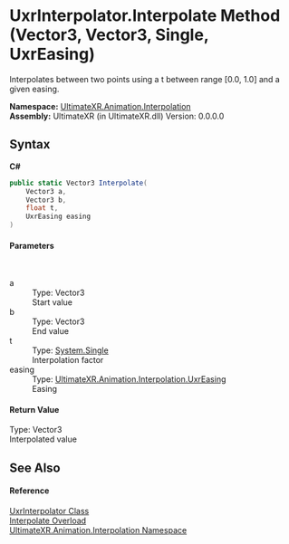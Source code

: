 # UxrInterpolator.Interpolate Method (Vector3, Vector3, Single, UxrEasing)
 

Interpolates between two points using a t between range [0.0, 1.0] and a given easing.

**Namespace:**&nbsp;<a href="N_UltimateXR_Animation_Interpolation">UltimateXR.Animation.Interpolation</a><br />**Assembly:**&nbsp;UltimateXR (in UltimateXR.dll) Version: 0.0.0.0

## Syntax

**C#**<br />
``` C#
public static Vector3 Interpolate(
	Vector3 a,
	Vector3 b,
	float t,
	UxrEasing easing
)
```


#### Parameters
&nbsp;<dl><dt>a</dt><dd>Type: Vector3<br />Start value</dd><dt>b</dt><dd>Type: Vector3<br />End value</dd><dt>t</dt><dd>Type: <a href="https://docs.microsoft.com/dotnet/api/system.single" target="_blank" rel="noopener noreferrer">System.Single</a><br />Interpolation factor</dd><dt>easing</dt><dd>Type: <a href="T_UltimateXR_Animation_Interpolation_UxrEasing">UltimateXR.Animation.Interpolation.UxrEasing</a><br />Easing</dd></dl>

#### Return Value
Type: Vector3<br />Interpolated value

## See Also


#### Reference
<a href="T_UltimateXR_Animation_Interpolation_UxrInterpolator">UxrInterpolator Class</a><br /><a href="Overload_UltimateXR_Animation_Interpolation_UxrInterpolator_Interpolate">Interpolate Overload</a><br /><a href="N_UltimateXR_Animation_Interpolation">UltimateXR.Animation.Interpolation Namespace</a><br />